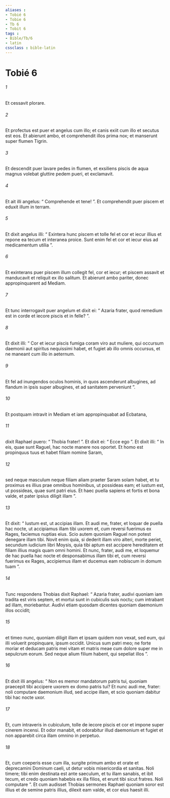 ```yaml
---
aliases : 
- Tobié 6
- Tobie 6
- Tb 6
- Tobit 6
tags : 
- Bible/Tb/6
- latin
cssclass : bible-latin
---
```


# Tobié 6

###### 1
Et cessavit plorare. 
###### 2
Et profectus est puer et angelus cum illo; et canis exiit cum illo et secutus est eos. Et abierunt ambo, et comprehendit illos prima nox; et manserunt super flumen Tigrin. 
###### 3
Et descendit puer lavare pedes in flumen, et exsiliens piscis de aqua magnus volebat gluttire pedem pueri, et exclamavit. 
###### 4
Et ait illi angelus: “ Comprehende et tene! ”. Et comprehendit puer piscem et eduxit illum in terram. 
###### 5
Et dixit angelus illi: “ Exintera hunc piscem et tolle fel et cor et iecur illius et repone ea tecum et interanea proice. Sunt enim fel et cor et iecur eius ad medicamentum utilia ”. 
###### 6
Et exinterans puer piscem illum collegit fel, cor et iecur; et piscem assavit et manducavit et reliquit ex illo salitum. Et abierunt ambo pariter, donec appropinquarent ad Mediam. 
###### 7
Et tunc interrogavit puer angelum et dixit ei: “ Azaria frater, quod remedium est in corde et iecore piscis et in felle? ”. 
###### 8
Et dixit illi: “ Cor et iecur piscis fumiga coram viro aut muliere, qui occursum daemonii aut spiritus nequissimi habet, et fugiet ab illo omnis occursus, et ne maneant cum illo in aeternum. 
###### 9
Et fel ad inungendos oculos hominis, in quos ascenderunt albugines, ad flandum in ipsis super albugines, et ad sanitatem perveniunt ”.
###### 10
Et postquam intravit in Mediam et iam appropinquabat ad Ecbatana, 
###### 11
dixit Raphael puero: “ Thobia frater! ”. Et dixit ei: “ Ecce ego ”. Et dixit illi: “ In eis, quae sunt Raguel, hac nocte manere nos oportet. Et homo est propinquus tuus et habet filiam nomine Saram, 
###### 12
sed neque masculum neque filiam aliam praeter Saram solam habet, et tu proximus es illius prae omnibus hominibus, ut possideas eam; et iustum est, ut possideas, quae sunt patri eius. Et haec puella sapiens et fortis et bona valde, et pater ipsius diligit illam ”. 
###### 13
Et dixit: “ Iustum est, ut accipias illam. Et audi me, frater, et loquar de puella hac nocte, ut accipiamus illam tibi uxorem et, cum reversi fuerimus ex Rages, faciemus nuptias eius. Scio autem quoniam Raguel non potest denegare illam tibi. Novit enim quia, si dederit illam viro alteri, morte periet, secundum iudicium libri Moysis, quia tibi aptum est accipere hereditatem et filiam illius magis quam omni homini. Et nunc, frater, audi me, et loquemur de hac puella hac nocte et desponsabimus illam tibi et, cum reversi fuerimus ex Rages, accipiemus illam et ducemus eam nobiscum in domum tuam ”. 
###### 14
Tunc respondens Thobias dixit Raphael: “ Azaria frater, audivi quoniam iam tradita est viris septem, et mortui sunt in cubiculis suis noctu; cum intrabant ad illam, moriebantur. Audivi etiam quosdam dicentes quoniam daemonium illos occidit; 
###### 15
et timeo nunc, quoniam diligit illam et ipsam quidem non vexat, sed eum, qui illi voluerit propinquare, ipsum occidit. Unicus sum patri meo; ne forte moriar et deducam patris mei vitam et matris meae cum dolore super me in sepulcrum eorum. Sed neque alium filium habent, qui sepeliat illos ”. 
###### 16
Et dixit illi angelus: “ Non es memor mandatorum patris tui, quoniam praecepit tibi accipere uxorem ex domo patris tui? Et nunc audi me, frater: noli computare daemonium illud, sed accipe illam, et scio quoniam dabitur tibi hac nocte uxor. 
###### 17
Et, cum intraveris in cubiculum, tolle de iecore piscis et cor et impone super cinerem incensi. Et odor manabit, et odorabitur illud daemonium et fugiet et non apparebit circa illam omnino in perpetuo. 
###### 18
Et, cum coeperis esse cum illa, surgite primum ambo et orate et deprecamini Dominum caeli, ut detur vobis misericordia et sanitas. Noli timere; tibi enim destinata est ante saeculum, et tu illam sanabis, et ibit tecum, et credo quoniam habebis ex illa filios, et erunt tibi sicut fratres. Noli computare ”. Et cum audisset Thobias sermones Raphael quoniam soror est illius et de semine patris illius, dilexit eam valde, et cor eius haesit illi.
